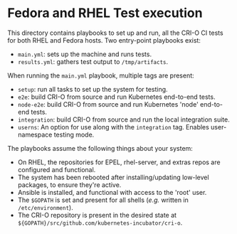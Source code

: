 # Fedora and RHEL Test execution

This directory contains playbooks to set up and run, all the CRI-O CI tests
for both RHEL and Fedora hosts. Two entry-point playbooks exist:

 - `main.yml`: sets up the machine and runs tests.
 - `results.yml`: gathers test output to `/tmp/artifacts`.

When running the `main.yml` playbook, multiple tags are present:

 - `setup`: run all tasks to set up the system for testing.
 - `e2e`: build CRI-O from source and run Kubernetes end-to-end tests.
 - `node-e2e`: build CRI-O from source and run Kubernetes 'node' end-to-end tests.
 - `integration`: build CRI-O from source and run the local integration suite.
-  `userns`: An option for use along with the `integration` tag.  Enables user-namespace testing mode.

The playbooks assume the following things about your system:

 - On RHEL, the repositories for EPEL, rhel-server, and extras repos are configured and functional.
 - The system has been rebooted after installing/updating low-level packages, to ensure they're active.
 - Ansible is installed, and functional with access to the 'root' user.
 - The `$GOPATH` is set and present for all shells (*e.g.* written in `/etc/environment`).
 - The CRI-O repository is present in the desired state at `${GOPATH}/src/github.com/kubernetes-incubator/cri-o`.
